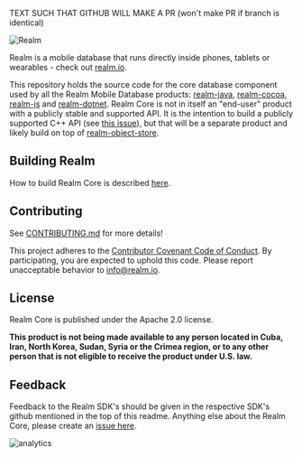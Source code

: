 TEXT SUCH THAT GITHUB WILL MAKE A PR (won't make PR if branch is identical)

![Realm](doc/logo.png)

Realm is a mobile database that runs directly inside phones, tablets or wearables - check out [realm.io](https://realm.io). 

This repository holds the source code for the core database component used by all the Realm Mobile Database products:
[realm-java](https://github.com/realm/realm-java), [realm-cocoa](https://github.com/realm/realm-cocoa), [realm-js](https://github.com/realm/realm-js) and [realm-dotnet](https://github.com/realm/realm-dotnet). Realm Core is not in itself an "end-user" product with a publicly stable and supported API. It is the intention to build a publicly supported C++ API (see [this issue](https://github.com/realm/realm-core/issues/1954)), but that will be a separate product and likely build on top of [realm-object-store](https://github.com/realm/realm-object-store).

## Building Realm

How to build Realm Core is described [here](how-to-build.md).

## Contributing

See [CONTRIBUTING.md](CONTRIBUTING.md) for more details!

This project adheres to the [Contributor Covenant Code of Conduct](https://realm.io/conduct).
By participating, you are expected to uphold this code. Please report unacceptable behavior to [info@realm.io](mailto:info@realm.io).

## License

Realm Core is published under the Apache 2.0 license.  

**This product is not being made available to any person located in Cuba, Iran,
North Korea, Sudan, Syria or the Crimea region, or to any other person that is
not eligible to receive the product under U.S. law.**

## Feedback

Feedback to the Realm SDK's should be given in the respective SDK's github mentioned in the top of this readme. Anything else about the Realm Core, please create an [issue here](https://github.com/realm/realm-core/issues/new).


![analytics](https://ga-beacon.appspot.com/UA-50247013-2/realm-core/README?pixel)
